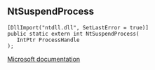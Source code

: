 ## NtSuspendProcess

```
[DllImport("ntdll.dll", SetLastError = true)]
public static extern int NtSuspendProcess(
   IntPtr ProcessHandle
);
```

[Microsoft documentation](https://docs.microsoft.com/en-us/windows/win32/api/winternl/nf-winternl-ntsuspendprocess)
